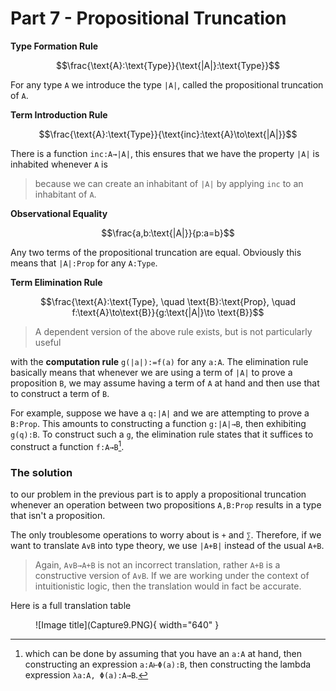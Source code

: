 # Part 7 - Propositional Truncation

**Type Formation Rule**

$$\frac{\text{A}:\text{Type}}{\text{|A|}:\text{Type}}$$

For any type `A` we introduce the type `|A|`, called the propositional truncation of `A`. 

**Term Introduction Rule**

$$\frac{\text{A}:\text{Type}}{\text{inc}:\text{A}\to\text{|A|}}$$

There is a function `inc:A→|A|`, this ensures that we have the property `|A|` is inhabited whenever `A` is 

> because we can create an inhabitant of `|A|` by applying `inc` to an inhabitant of `A`. 

**Observational Equality**

$$\frac{a,b:\text{|A|}}{p:a=b}$$

Any two terms of the propositional truncation are equal. Obviously this means that `|A|:Prop` for any `A:Type`.

**Term Elimination Rule**

$$\frac{\text{A}:\text{Type}, \quad \text{B}:\text{Prop}, \quad f:\text{A}\to\text{B}}{g:\text{|A|}\to \text{B}}$$

> A dependent version of the above rule exists, but is not particularly useful

with the **computation rule** `g(|a|):=f(a)` for any `a:A`. The elimination rule basically means that whenever we are using a term of `|A|` to prove a proposition `B`, we may assume having a term of `A` at hand and then use that to construct a term of `B`.

For example, suppose we have a `q:|A|` and we are attempting to prove a `B:Prop`. This amounts to constructing a function `g:|A|→B`, then exhibiting `g(q):B`. To construct such a `g`, the elimination rule states that it suffices to construct a function `f:A→B`[^1].  

### The solution

to our problem in the previous part is to apply a propositional truncation whenever an operation between two propositions `A,B:Prop` results in a type that isn't a proposition. 

The only troublesome operations to worry about is `+` and `∑`. Therefore, if we want to translate `A∨B` into type theory, we use `|A+B|` instead of the usual `A+B`. 

> Again, `A∨B→A+B` is not an incorrect translation, rather `A+B` is a constructive version of `A∨B`. If we are working under the context of intuitionistic logic, then the translation would in fact be accurate.

Here is a full translation table

<figure markdown>
  ![Image title](Capture9.PNG){ width="640" }
</figure>






[^1]: which can be done by assuming that you have an `a:A` at hand, then constructing an expression `a:A⊢Φ(a):B`, then constructing the lambda expression `λa:A, Φ(a):A→B`.
